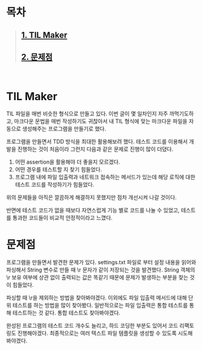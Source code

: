 # 목차
>## [1. TIL Maker](#TIL-Maker)
>## [2. 문제점](#문제점)
<br>

# TIL Maker

TIL 파일을 매번 비슷한 형식으로 만들고 있다. 이번 글이 몇 일차인지 자주 까먹기도하고, 마크다운 문법을 매번 작성하기도 귀찮아서 내 TIL 형식에 맞는 마크다운 파일을 자동으로 생성해주는 프로그램을 만들기로 했다.

프로그램을 만들면서 TDD 방식을 최대한 활용해보려 했다. 테스트 코드를 이용해서 개발을 진행하는 것이 처음이라 그런지 다음과 같은 문제로 진행이 많이 더뎠다.
1. 어떤 assertion을 활용해야 더 좋을지 모르겠다.
2. 어떤 경우를 테스트할 지 찾기 힘들었다.
3. 프로그램 내에 파일 입출력과 네트워크 접속하는 메서드가 있는데 해당 로직에 대한 테스트 코드를 작성하기가 힘들었다.

위의 문제들을 아직은 깔끔하게 해결하지 못했지만 점차 개선시켜 나갈 것이다.

반면에 테스트 코드가 없을 때보다 자연스럽게 기능 별로 코드를 나눌 수 있었고, 테스트를 통과한 코드들이 비교적 안정적이라고 느꼈다.

# 문제점

프로그램을 만들면서 발견한 문제가 있다. settings.txt 파일로 부터 설정 내용을 읽어와 파싱해서 String 변수로 만들 때 \r 문자가 같이 저장되는 것을 발견했다. String 객체의 \r 보유 여부에 상관 없이 출력되는 값은 똑같기 때문에 문제가 발생하는 부분을 찾는 것이 힘들었다.

파싱할 때 \r을 제외하는 방법을 찾아봐야겠다. 이외에도 파일 입출력 메서드에 대해 단위 테스트를 하는 방법을 많이 찾아봤다.
일반적으로는 파일 입출력은 통합 테스트를 통해 테스트하는 것 같다. 통합 테스트도 찾아봐야겠다.

완성된 프로그램의 테스트 코드 개수도 늘리고, 하드 코딩한 부분도 있어서 코드 리팩토링도 진행해야겠다. 최종적으로는 여러 텍스트 파일 템플릿을 생성할 수 있도록 시도해봐야겠다.
